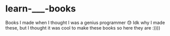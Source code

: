 # learn-___-books
Books I made when I thought I was a genius programmer 😓
Idk why I made these, but I thought it was cool to make these books so here they are :))))
